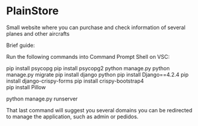 # PlainStore
Small website where you can purchase and check information of several planes and other aircrafts

Brief guide:

Run the following commands into Command Prompt Shell on VSC:

pip install psycopg
pip install psycopg2
python manage.py 
python manage.py migrate
pip install django
python
pip install Django==4.2.4
pip install django-crispy-forms
pip install crispy-bootstrap4  
pip install Pillow 

python manage.py runserver

That last command will suggest you several domains you can be redirected to manage the application, such as admin or pedidos.
